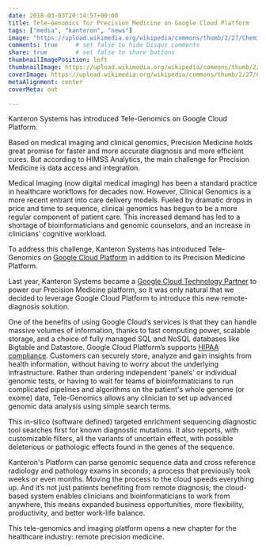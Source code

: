 ```yaml
---
date: 2018-03-03T20:14:57+00:00
title: Tele-Genomics for Precision Medicine on Google Cloud Platform
tags: ["media", "kanteron", "news"]
image: "https://upload.wikimedia.org/wikipedia/commons/thumb/2/27/Chemical_Genomics_Robot.jpg/800px-Chemical_Genomics_Robot.jpg"
comments: true     # set false to hide Disqus comments
share: true        # set false to share buttons
thumbnailImagePosition: left
thumbnailImage: https://upload.wikimedia.org/wikipedia/commons/thumb/2/27/Chemical_Genomics_Robot.jpg/800px-Chemical_Genomics_Robot.jpg
coverImage: https://upload.wikimedia.org/wikipedia/commons/thumb/2/27/Chemical_Genomics_Robot.jpg/800px-Chemical_Genomics_Robot.jpg
metaAlignment: center
coverMeta: out

---
```

Kanteron Systems has introduced Tele-Genomics on Google Cloud Platform.

<!--more-->

Based on medical imaging and clinical genomics, Precision Medicine holds great promise for faster and more accurate diagnosis and more efficient cures. But according to HIMSS Analytics, the main challenge for Precision Medicine is data access and integration.

Medical Imaging (now digital medical imaging) has been a standard practice in healthcare workflows for decades now. However, Clinical Genomics is a more recent entrant into care delivery models.  Fueled by dramatic drops in price and time to sequence, clinical genomics has begun to be a more regular component of patient care. This increased demand has led to a shortage of bioinformaticians and genomic counselors, and an increase in clinicians’ cognitive workload.

To address this challenge, Kanteron Systems has introduced Tele-Genomics on [Google Cloud Platform](https://www.google.com/cloud/solutions/healthcare-life-sciences/) in  addition to its Precision Medicine Platform.

Last year, Kanteron Systems became a [Google Cloud Technology Partner](https://cloud.google.com/partners/) to power our Precision Medicine platform, so it was only natural that we decided to leverage Google Cloud Platform to introduce this new remote-diagnosis solution.

One of the benefits of using Google Cloud’s services is that they can handle massive volumes of information, thanks to fast computing power, scalable storage, and a choice of fully managed SQL and NoSQL databases like Bigtable and Datastore. Google Cloud Platform’s supports [HIPAA compliance](https://cloud.google.com/security/compliance/hipaa/). Customers can securely store, analyze and gain insights from health information, without having to worry about the underlying infrastructure.
Rather than ordering independent 'panels' or individual genomic tests, or having to wait for teams of bioinformaticians to run complicated pipelines and algorithms on the patient's whole genome (or exome) data, Tele-Genomics allows any clinician to set up advanced genomic data analysis using simple search terms.

This in-silico (software defined) targeted enrichment sequencing diagnostic tool searches first for known diagnostic mutations. It also reports, with customizable filters, all the variants of uncertain effect, with possible deleterious or pathologic effects found in the genes of the sequence.

Kanteron's Platform can parse genomic sequence data and cross reference radiology and pathology exams in seconds; a process that previously took weeks or even months. Moving the process to the cloud speeds everything up. And it’s not just patients benefiting from remote diagnosis; the cloud-based system enables clinicians and bioinformaticians to work from anywhere, this means expanded business opportunities, more flexibility, productivity, and better work-life balance.

This tele-genomics and imaging platform opens a new chapter for the healthcare industry: remote precision medicine.

